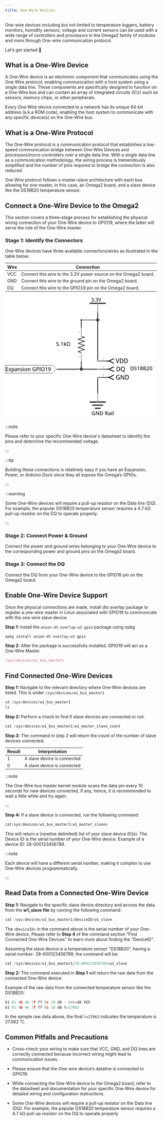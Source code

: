 ```yaml
---
title: One-Wire Devices
---
```


One-wire devices including but not limited to temperature loggers, battery monitors, humidity sensors, voltage and current sensors can be used with a wide range of controllers and processors in the Omega2 family of modules and more through One-wire communication protocol. 

Let’s get started 🚀

## What is a One-Wire Device

A One-Wire device is an electronic component that communicates using the One-Wire protocol, enabling communication with a host system using a single data line. These components are specifically designed to function on a One-Wire bus and can contain an array of integrated circuits (ICs) such as sensors, memory chips, or other peripherals.

Every One-Wire device connected to a network has its unique 64-bit address (a.k.a ROM code), enabling the host system to communicate with any specific device(s) on the One-Wire bus.

## What is a One-Wire Protocol

The One-Wire protocol is a communication protocol that establishes a low-speed communication bridge between One-Wire Devices and processors/micro-controllers over a single data line. With a single data line as a communication methodology, the wiring process is tremendously simplified and the number of pins required to bridge the connection is also reduced. 

One Wire protocol follows a master-slave architecture with each bus allowing for one master, in this case, an Omega2 board, and a slave device like the DS18B20 temperature sensor.

## Connect a One-Wire Device to the Omega2

This section covers a three-stage process for establishing the physical wiring connection of your One-Wire device to GPIO19, where the latter will serve the role of the One-Wire master.

### Stage 1: Identify the Connectors

One-Wire devices have three available connectors/wires as illustrated in the table below: 

| Wire            | Connection                                                      |
|-----------------|-----------------------------------------------------------------|
| VCC             | Connect this wire to the 3.3V power source on the Omega2 board. |  
| GND             | Connect this wire to the ground pin on the Omega2 board.        |  
| DQ              | Connect this wire to the GPIO19 pin on the Omega2 board.        | 

![one wire device circuit diagram](../static/img/one-wire-device-circuit-diagram-1.png)

:::note

Please refer to your specific One-Wire device's datasheet to identify the pins and determine the recommended voltage. 

:::

:::tip

Building these connections is relatively easy if you have an Expansion, Power, or Arduino Dock since they all expose the Omega’s GPIOs. 

:::

:::warning

Some One-Wire devices will require a pull-up resistor on the Data line (DQ). For example, the popular DS18B20 temperature sensor requires a 4.7 kΩ pull-up resistor on the DQ to operate properly.

:::


### Stage 2: Connect Power & Ground

Connect the power and ground wires belonging to your One-Wire device to the corresponding power and ground pins on the Omega2 board. 

### Stage 3: Connect the DQ

Connect the DQ from your One-Wire device to the GPIO19 pin on the Omega2 board. 

## Enable One-Wire Device Support


Once the physical connections are made, install dts overlay package to register a one-wire master in Linux associated with GPIO19 to communicate with the one-wire slave device.  

**Step 1:**  Install the `onion-dt-overlay-w1-gpio` package using opkg

```js
opkg install onion-dt-overlay-w1-gpio
```
**Step 2:** After the package is successfully installed, GPIO19 will act as a One-Wire Master. 

```js
/sys/devices/w1_bus_master1
```
<h2 id="find">Find Connected One-Wire Devices</h2>

**Step 1:** Navigate to the relevant directory where One-Wire devices are listed. This is under `/sys/devices/w1_bus_master1`


```js
cd /sys/devices/w1_bus_master1
ls
```

**Step 2:** Perform a check to find if slave devices are connected or not. 

```js
cat /sys/devices/w1_bus_master1/w1_master_slave_count
```

**Step 3:** The command in step 2 will return the count of the number of slave devices connected. 

| Result            | Interpretation                            |
|-------------------|-------------------------------------------|
| 1                 | A slave device is connected               |
| 0                 | A slave device is connected               |

:::note

The One-Wire bus master kernel module scans the data pin every 10 seconds for new devices connected, if any, hence, it is recommended to wait a little while and try again. 

:::

**Step 4:** If a slave device is connected, run the following command: 

```js
cat/sys/devices/w1_bus_master1/w1_master_slaves
```

This will return a (newline delimited) list of your slave device ID(s). The Device ID is the serial number of your One-Wire device. Example of a device ID: 28-000123456789. 

:::note

Each device will have a different serial number, making it complex to use One-Wire devices programmatically. 

:::

## Read Data from a Connected One-Wire Device

**Step 1:** Navigate to the specific slave device directory and access the data from the __w1_slave file__ by running the following command: 

```js
cat /sys/devices/w1_bus_master1/DeviceID/w1_slave
```

The `<DeviceID>` in the command above is the serial number of your One-Wire device. Please refer to **Step 4** of the command section "Find Connected One-Wire Devices" to learn more about finding the "DeviceID". 

Assuming the slave device is a temperature sensor "DS18B20", having a serial number- 28-000123456789, the command will be: 

```js
cat /sys/devices/w1_bus_master1/28-000123456789/w1_slave
```

**Step 2:** The command executed in **Step 1** will return the raw data from the connected One-Wire device. 

Example of the raw data from the connected temperature sensor like the DS18B20: 

```js
b1 01 4b 46 7f ff 0c 10 d8 : crc=d8 YES
b1 01 4b 46 7f ff 0c 10 d8 t=27062
```

In the sample raw data above, the final `t=27062` indicates the temperature is 27.062 ˚C.

## Common Pitfalls and Precautions

- Cross-check your wiring to make sure that VCC, GND, and DQ lines are correctly connected because incorrect wiring might lead to communication issues.  

- Please ensure that the One-wire device’s dataline is connected to GPIO19. 

- While connecting the One-Wire device to the Omega2 board, refer to the datasheet and documentation for your specific One-Wire device for detailed wiring and configuration instructions.

- Some One-Wire devices will require a pull-up resistor on the Data line (DQ). For example, the popular DS18B20 temperature sensor requires a 4.7 kΩ pull-up resistor on the DQ to operate properly
